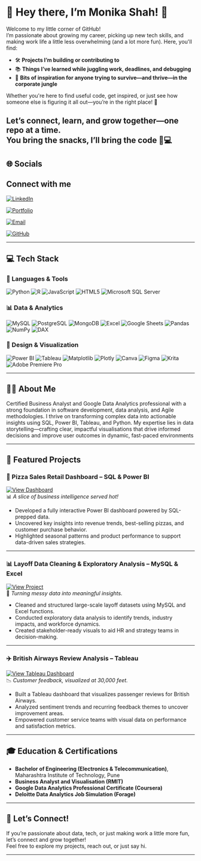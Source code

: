 
# 🌸 Hey there, I’m Monika Shah! 👋

Welcome to my little corner of GitHub!  
I’m passionate about growing my career, picking up new tech skills, and making work life a little less overwhelming (and a lot more fun). Here, you'll find:

- 🛠️ **Projects I’m building or contributing to**
- 📚 **Things I’ve learned while juggling work, deadlines, and debugging**
- 🌱 **Bits of inspiration for anyone trying to survive—and thrive—in the corporate jungle**

Whether you're here to find useful code, get inspired, or just see how someone else is figuring it all out—you’re in the right place! 🫶

Let’s connect, learn, and grow together—one repo at a time.  
You bring the snacks, I’ll bring the code 🍪💻
---

## 🌐 Socials


## Connect with me

[![LinkedIn](https://img.shields.io/badge/LinkedIn-blue?style=flat&logo=linkedin)](https://www.linkedin.com/in/monika-shah-064489124/)

[![Portfolio](https://img.shields.io/badge/Portfolio-Visit-blueviolet?style=flat&logo=Firefox)](https://monika365.github.io/MonikaShah_Portfolio.github.io/)

[![Email](https://img.shields.io/badge/Email-shahmonika118%40gmail.com-D14836?style=flat&logo=gmail&logoColor=white)](mailto:shahmonika118@gmail.com)

[![GitHub](https://img.shields.io/badge/GitHub-000?style=flat&logo=github)](https://github.com/Monika365)



---
## 💻 Tech Stack

### 🧰 Languages & Tools
![Python](https://img.shields.io/badge/Python-3776AB?style=flat&logo=python&logoColor=white)
![R](https://img.shields.io/badge/R-276DC3?style=flat&logo=r&logoColor=white)
![JavaScript](https://img.shields.io/badge/JavaScript-F7DF1E?style=flat&logo=javascript&logoColor=black)
![HTML5](https://img.shields.io/badge/HTML5-E34F26?style=flat&logo=html5&logoColor=white)
![Microsoft SQL Server](https://img.shields.io/badge/Microsoft_SQL_Server-CC2927?style=flat&logo=microsoftsqlserver&logoColor=white)

### 📊 Data & Analytics
![MySQL](https://img.shields.io/badge/MySQL-4479A1?style=flat&logo=mysql&logoColor=white)
![PostgreSQL](https://img.shields.io/badge/PostgreSQL-4169E1?style=flat&logo=postgresql&logoColor=white)
![MongoDB](https://img.shields.io/badge/MongoDB-47A248?style=flat&logo=mongodb&logoColor=white)
![Excel](https://img.shields.io/badge/Microsoft_Excel-217346?style=flat&logo=microsoft-excel&logoColor=white)
![Google Sheets](https://img.shields.io/badge/Google_Sheets-34A853?style=flat&logo=googlesheets&logoColor=white)
![Pandas](https://img.shields.io/badge/Pandas-150458?style=flat&logo=pandas&logoColor=white)
![NumPy](https://img.shields.io/badge/NumPy-013243?style=flat&logo=numpy&logoColor=white)
![DAX](https://img.shields.io/badge/DAX-0089D6?style=flat&logo=powerbi&logoColor=white)

### 🎨 Design & Visualization
![Power BI](https://img.shields.io/badge/Power_BI-F2C811?style=flat&logo=powerbi&logoColor=black)
![Tableau](https://img.shields.io/badge/Tableau-E97627?style=flat&logo=tableau&logoColor=white)
![Matplotlib](https://img.shields.io/badge/Matplotlib-11557C?style=flat&logo=matplotlib&logoColor=white)
![Plotly](https://img.shields.io/badge/Plotly-3F4F75?style=flat&logo=plotly&logoColor=white)
![Canva](https://img.shields.io/badge/Canva-00C4CC?style=flat&logo=canva&logoColor=white)
![Figma](https://img.shields.io/badge/Figma-F24E1E?style=flat&logo=figma&logoColor=white)
![Krita](https://img.shields.io/badge/Krita-3BABFF?style=flat&logo=krita&logoColor=white)
![Adobe Premiere Pro](https://img.shields.io/badge/Adobe_Premiere_Pro-9999FF?style=flat&logo=adobepremierepro&logoColor=white)



---

## 👩‍💻 About Me

Certified Business Analyst and Google Data Analytics professional with a strong foundation in software development, data analysis, and Agile methodologies. I thrive on transforming complex data into actionable insights using SQL, Power BI, Tableau, and Python. My expertise lies in data storytelling—crafting clear, impactful visualisations that drive informed decisions and improve user outcomes in dynamic, fast-paced environments


---

## 🚀 Featured Projects

### 🍕 Pizza Sales Retail Dashboard – **SQL & Power BI**  
[![View Dashboard](https://img.shields.io/badge/View_Dashboard-Click_Here-blue)](https://github.com/Monika365/Pizza_Retail_Dashboard)  
📊 *A slice of business intelligence served hot!*

- Developed a fully interactive Power BI dashboard powered by SQL-prepped data.
- Uncovered key insights into revenue trends, best-selling pizzas, and customer purchase behavior.
- Highlighted seasonal patterns and product performance to support data-driven sales strategies.

---

### 📊 Layoff Data Cleaning & Exploratory Analysis – **MySQL & Excel**  
[![View Project](https://img.shields.io/badge/View_Project-Click_Here-blue)](https://github.com/Monika365/Data_Cleaning_SQL_Project)  
🧹 *Turning messy data into meaningful insights.*

- Cleaned and structured large-scale layoff datasets using MySQL and Excel functions.
- Conducted exploratory data analysis to identify trends, industry impacts, and workforce dynamics.
- Created stakeholder-ready visuals to aid HR and strategy teams in decision-making.

---

### ✈️ British Airways Review Analysis – **Tableau**  
[![View Tableau Dashboard](https://img.shields.io/badge/View_Tableau_Dashboard-Click_Here-blue)](https://public.tableau.com/app/profile/monika.shah4858/viz/BritishAirwaysReviews_17288980101640/Dashboard1)  
📉 *Customer feedback, visualized at 30,000 feet.*

- Built a Tableau dashboard that visualizes passenger reviews for British Airways.
- Analyzed sentiment trends and recurring feedback themes to uncover improvement areas.
- Empowered customer service teams with visual data on performance and satisfaction metrics.


---

## 🎓 Education & Certifications

- **Bachelor of Engineering (Electronics & Telecommunication)**, Maharashtra Institute of Technology, Pune
- **Business Analyst and Visualisation (RMIT)**
- **Google Data Analytics Professional Certificate (Coursera)**
- **Deloitte Data Analytics Job Simulation (Forage)**


---

## 🤝 Let’s Connect!

If you’re passionate about data, tech, or just making work a little more fun, let’s connect and grow together!  
Feel free to explore my projects, reach out, or just say hi.

---
